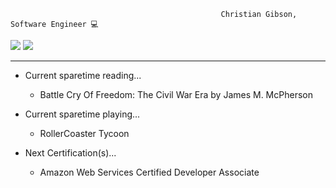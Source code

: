                                                    Christian Gibson, Software Engineer 💻
<div>



<img src="https://github-readme-stats.vercel.app/api/top-langs/?username=Christian-Gibson&layout=pie&langs_count=7&theme=transparent"/>   
<img src="https://github-readme-stats.vercel.app/api?username=Christian-Gibson&theme=transparent&hide_rank=true"/>
   
</div>

-----
                    
 - Current sparetime reading...
     - Battle Cry Of Freedom: The Civil War Era by James M. McPherson

- Current sparetime playing...
     - RollerCoaster Tycoon 

- Next Certification(s)...
     - Amazon Web Services Certified Developer Associate



<!---
Christian-Gibson/Christian-Gibson is a ✨ special ✨ repository because its `README.md` (this file) appears on your GitHub profile.
You can click the Preview link to take a look at your changes.
--->
